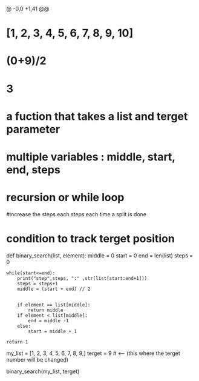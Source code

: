 @ -0,0 +1,41 @@
# [1, 2, 3, 4, 5, 6, 7, 8, 9, 10]

# (0+9)/2

# 3

# a fuction that takes a list and terget parameter
# multiple variables : middle, start, end, steps
# recursion or while loop 
#increase the steps each steps each time a split is done 
# condition to track terget position



def binary_search(list, element):
    middle = 0
    start = 0
    end = len(list)
    steps = 0


    while(start<=end):
        print("step",steps, ":" ,str(list[start:end+1]))
        steps = steps+1
        middle = (start + end) // 2


        if element == list[middle]:
            return middle
        if element < list[middle]:
            end = middle -1
        else:
            start = middle + 1

    return 1


my_list = [1, 2, 3, 4, 5, 6, 7, 8, 9,]
terget = 9 # <-- (this where the terget number will be changed)

binary_search(my_list, terget)

